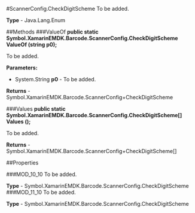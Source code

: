 #ScannerConfig.CheckDigitScheme
To be added.

**Type** - Java.Lang.Enum

##Methods
###ValueOf
**public static Symbol.XamarinEMDK.Barcode.ScannerConfig.CheckDigitScheme ValueOf (string p0);**

To be added.

**Parameters:** 

* System.String **p0** - To be added.

**Returns** - Symbol.XamarinEMDK.Barcode.ScannerConfig+CheckDigitScheme

###Values
**public static Symbol.XamarinEMDK.Barcode.ScannerConfig.CheckDigitScheme[] Values ();**

To be added.


**Returns** - Symbol.XamarinEMDK.Barcode.ScannerConfig+CheckDigitScheme[]

##Properties

###MOD_10_10
To be added.

**Type** - Symbol.XamarinEMDK.Barcode.ScannerConfig.CheckDigitScheme
###MOD_11_10
To be added.

**Type** - Symbol.XamarinEMDK.Barcode.ScannerConfig.CheckDigitScheme


